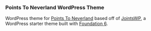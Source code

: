 ### Points To Neverland WordPress Theme

WordPress theme for [Points To Neverland](http://pointstonverdland.com) based off of [JointsWP](https://github.com/JeremyEnglert/JointsWP/), a WordPress starter theme built with [Foundation 6](https://github.com/zurb/foundation-sites).
